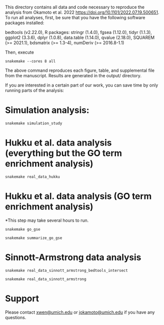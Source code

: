 This directory contains all data and code necessary to reproduce the analysis from Okamoto et al. 2022 https://doi.org/10.1101/2022.07.19.500651.
To run all analyses, first, be sure that you have the following software packages installed:

bedtools (v2.22.0),
R packages:
    stringr (1.4.0),
    fgsea (1.12.0),
    tidyr (1.1.3),
    ggplot2 (3.3.6),
    dplyr (1.0.8),
    data.table (1.14.0),
    qvalue (2.18.0),
    SQUAREM (>= 2021.1),
    bdsmatrix (>= 1.3-4),
    numDeriv (>= 2016.8-1.1)

Then, execute

```snakemake --cores 8 all```


The above command reproduces each figure, table, and supplemental file from the manuscript. Results are generated in the output/ directory.






If you are interested in a certain part of our work, you can save time by only running parts of the analysis:


# Simulation analysis:

```snakemake simulation_study```



# Hukku et al. data analysis (everything but the GO term enrichment analysis)

```snakemake real_data_hukku```



# Hukku et al. data analysis (GO term enrichment analysis)
*This step may take several hours to run.

```snakemake go_gse```

```snakemake summarize_go_gse```



# Sinnott-Armstrong data analysis

```snakemake real_data_sinnott_armstrong_bedtools_intersect```

```snakemake real_data_sinnott_armstrong```


# Support


Please contact xwen@umich.edu or jokamoto@umich.edu if you have any questions.
